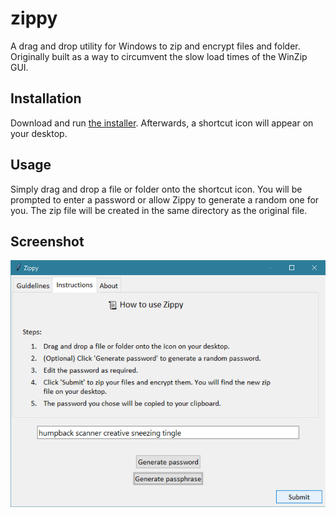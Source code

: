 # zippy

A drag and drop utility for Windows to zip and encrypt files and folder. Originally built as a way to circumvent the slow load times of the WinZip GUI.

## Installation
Download and run [the installer](https://github.com/oakla/zippy/releases/download/v1.2.0/zippy-1.2.0-win64.msi). Afterwards, a shortcut icon will appear on your desktop.

## Usage

Simply drag and drop a file or folder onto the shortcut icon. You will be prompted to enter a password or allow Zippy to generate a random one for you. The zip file will be created in the same directory as the original file.

## Screenshot
![alt text](image.png)

